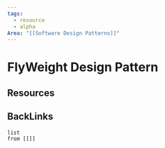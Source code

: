 ```yaml
---
tags:
  - resource
  - alpha
Area: "[[Software Design Patterns]]"
---
```


# FlyWeight Design Pattern


## Resources


## BackLinks

```dataview
list
from [[]]
```

